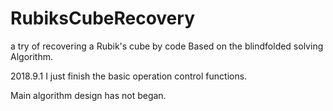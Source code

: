 # RubiksCubeRecovery
a try of recovering a Rubik's cube by code Based on the blindfolded solving Algorithm.


2018.9.1
I just finish the basic operation control functions.


Main algorithm design has not began.
